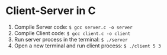 # Client-Server in C

1. Compile Server code: `$ gcc server.c -o server`
2. Compile Client code: `$ gcc client.c -o client`
3. Run server process in the terminal: `$ ./server`
4. Open a new terminal and run client process: `$ ./client 5 3`
